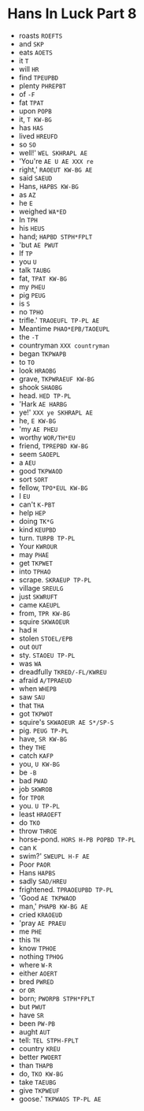 # Hans In Luck Part 8

* roasts `ROEFTS`
* and `SKP`
* eats `AOETS`
* it `T`
* will `HR`
* find `TPEUPBD`
* plenty `PHREPBT`
* of `-F`
* fat `TPAT`
* upon `POPB`
* it, `T KW-BG`
* has `HAS`
* lived `HREUFD`
* so `SO`
* well!' `WEL SKHRAPL AE`
* 'You're `AE U AE XXX re`
* right,' `RAOEUT KW-BG AE`
* said `SAEUD`
* Hans, `HAPBS KW-BG`
* as `AZ`
* he `E`
* weighed `WA*ED`
* In `TPH`
* his `HEUS`
* hand; `HAPBD STPH*FPLT`
* 'but `AE PWUT`
* If `TP`
* you `U`
* talk `TAUBG`
* fat, `TPAT KW-BG`
* my `PHEU`
* pig `PEUG`
* is `S`
* no `TPHO`
* trifle.' `TRAOEUFL TP-PL AE`
* Meantime `PHAO*EPB/TAOEUPL`
* the `-T`
* countryman `XXX countryman`
* began `TKPWAPB`
* to `TO`
* look `HRAOBG`
* grave, `TKPWRAEUF KW-BG`
* shook `SHAOBG`
* head. `HED TP-PL`
* 'Hark `AE HARBG`
* ye!' `XXX ye SKHRAPL AE`
* he, `E KW-BG`
* 'my `AE PHEU`
* worthy `WOR/TH*EU`
* friend, `TPREPBD KW-BG`
* seem `SAOEPL`
* a `AEU`
* good `TKPWAOD`
* sort `SORT`
* fellow, `TPO*EUL KW-BG`
* I `EU`
* can't `K-PBT`
* help `HEP`
* doing `TK*G`
* kind `KEUPBD`
* turn. `TURPB TP-PL`
* Your `KWROUR`
* may `PHAE`
* get `TKPWET`
* into `TPHAO`
* scrape. `SKRAEUP TP-PL`
* village `SREULG`
* just `SKWRUFT`
* came `KAEUPL`
* from, `TPR KW-BG`
* squire `SKWAOEUR`
* had `H`
* stolen `STOEL/EPB`
* out `OUT`
* sty. `STAOEU TP-PL`
* was `WA`
* dreadfully `TKRED/-FL/KWREU`
* afraid `A/TPRAEUD`
* when `WHEPB`
* saw `SAU`
* that `THA`
* got `TKPWOT`
* squire's `SKWAOEUR AE S*/SP-S`
* pig. `PEUG TP-PL`
* have, `SR KW-BG`
* they `THE`
* catch `KAFP`
* you, `U KW-BG`
* be `-B`
* bad `PWAD`
* job `SKWROB`
* for `TPOR`
* you. `U TP-PL`
* least `HRAOEFT`
* do `TKO`
* throw `THROE`
* horse-pond. `HORS H-PB POPBD TP-PL`
* can `K`
* swim?' `SWEUPL H-F AE`
* Poor `PAOR`
* Hans `HAPBS`
* sadly `SAD/HREU`
* frightened. `TPRAOEUPBD TP-PL`
* 'Good `AE TKPWAOD`
* man,' `PHAPB KW-BG AE`
* cried `KRAOEUD`
* 'pray `AE PRAEU`
* me `PHE`
* this `TH`
* know `TPHOE`
* nothing `TPHOG`
* where `W-R`
* either `AOERT`
* bred `PWRED`
* or `OR`
* born; `PWORPB STPH*FPLT`
* but `PWUT`
* have `SR`
* been `PW-PB`
* aught `AUT`
* tell: `TEL STPH-FPLT`
* country `KREU`
* better `PWOERT`
* than `THAPB`
* do, `TKO KW-BG`
* take `TAEUBG`
* give `TKPWEUF`
* goose.' `TKPWAOS TP-PL AE`
